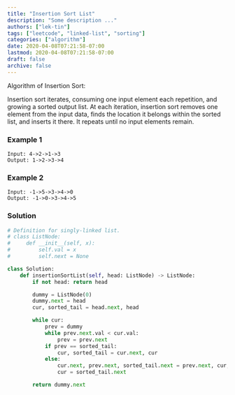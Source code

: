 ```yaml
---
title: "Insertion Sort List"
description: "Some description ..."
authors: ["lek-tin"]
tags: ["leetcode", "linked-list", "sorting"]
categories: ["algorithm"]
date: 2020-04-08T07:21:58-07:00
lastmod: 2020-04-08T07:21:58-07:00
draft: false
archive: false
---
```

Algorithm of Insertion Sort:

Insertion sort iterates, consuming one input element each repetition, and growing a sorted output list.
At each iteration, insertion sort removes one element from the input data, finds the location it belongs within the sorted list, and inserts it there.
It repeats until no input elements remain.  

### Example 1

```
Input: 4->2->1->3
Output: 1->2->3->4
```

### Example 2

```
Input: -1->5->3->4->0
Output: -1->0->3->4->5
```

### Solution

```python
# Definition for singly-linked list.
# class ListNode:
#     def __init__(self, x):
#         self.val = x
#         self.next = None

class Solution:
    def insertionSortList(self, head: ListNode) -> ListNode:
        if not head: return head

        dummy = ListNode(0)
        dummy.next = head
        cur, sorted_tail = head.next, head

        while cur:
            prev = dummy
            while prev.next.val < cur.val:
                prev = prev.next
            if prev == sorted_tail:
                cur, sorted_tail = cur.next, cur
            else:
                cur.next, prev.next, sorted_tail.next = prev.next, cur, cur.next
                cur = sorted_tail.next

        return dummy.next
```
